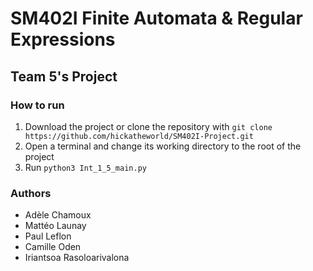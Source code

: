# SM402I Finite Automata & Regular Expressions 
## Team 5's Project

### How to run
1. Download the project or clone the repository with `git clone https://github.com/hickatheworld/SM402I-Project.git`
2. Open a terminal and change its working directory to the root of the project
3. Run `python3 Int_1_5_main.py`

### Authors
- Adèle Chamoux
- Mattéo Launay
- Paul Leflon
- Camille Oden
- Iriantsoa Rasoloarivalona
